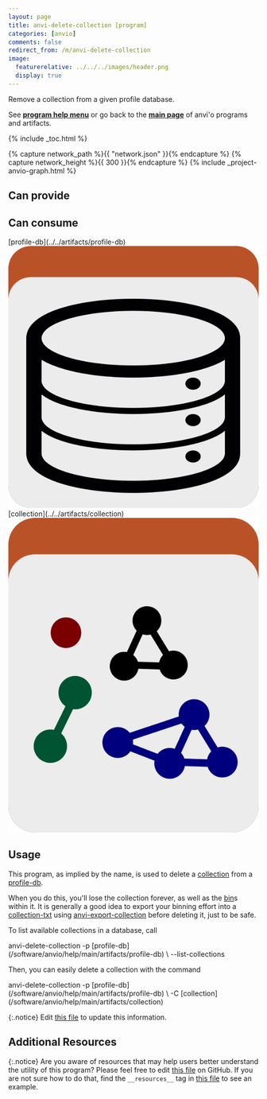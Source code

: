 ```yaml
---
layout: page
title: anvi-delete-collection [program]
categories: [anvio]
comments: false
redirect_from: /m/anvi-delete-collection
image:
  featurerelative: ../../../images/header.png
  display: true
---
```


Remove a collection from a given profile database.

See **[program help menu](../../../../vignette#anvi-delete-collection)** or go back to the **[main page](../../)** of anvi'o programs and artifacts.


{% include _toc.html %}
<div id="svg" class="subnetwork"></div>
{% capture network_path %}{{ "network.json" }}{% endcapture %}
{% capture network_height %}{{ 300 }}{% endcapture %}
{% include _project-anvio-graph.html %}


## Can provide

<p style="text-align: left" markdown="1"></p>

## Can consume

<p style="text-align: left" markdown="1"><span class="artifact-r">[profile-db](../../artifacts/profile-db) <img src="../../images/icons/DB.png" class="artifact-icon-mini" /></span> <span class="artifact-r">[collection](../../artifacts/collection) <img src="../../images/icons/COLLECTION.png" class="artifact-icon-mini" /></span></p>

## Usage


This program, as implied by the name, is used to delete a <span class="artifact-n">[collection](/software/anvio/help/main/artifacts/collection)</span> from a <span class="artifact-n">[profile-db](/software/anvio/help/main/artifacts/profile-db)</span>. 

When you do this, you'll lose the collection forever, as well as the <span class="artifact-n">[bin](/software/anvio/help/main/artifacts/bin)</span>s within it. It is generally a good idea to export your binning effort into a <span class="artifact-n">[collection-txt](/software/anvio/help/main/artifacts/collection-txt)</span> using <span class="artifact-n">[anvi-export-collection](/software/anvio/help/main/programs/anvi-export-collection)</span> before deleting it, just to be safe. 

To list available collections in a database, call 

<div class="codeblock" markdown="1">
anvi&#45;delete&#45;collection &#45;p <span class="artifact&#45;n">[profile&#45;db](/software/anvio/help/main/artifacts/profile&#45;db)</span> \
                       &#45;&#45;list&#45;collections
</div>

Then, you can easily delete a collection with the command

<div class="codeblock" markdown="1">
anvi&#45;delete&#45;collection &#45;p <span class="artifact&#45;n">[profile&#45;db](/software/anvio/help/main/artifacts/profile&#45;db)</span> \
                       &#45;C <span class="artifact&#45;n">[collection](/software/anvio/help/main/artifacts/collection)</span>
</div>


{:.notice}
Edit [this file](https://github.com/merenlab/anvio/tree/master/anvio/docs/programs/anvi-delete-collection.md) to update this information.


## Additional Resources



{:.notice}
Are you aware of resources that may help users better understand the utility of this program? Please feel free to edit [this file](https://github.com/merenlab/anvio/tree/master/bin/anvi-delete-collection) on GitHub. If you are not sure how to do that, find the `__resources__` tag in [this file](https://github.com/merenlab/anvio/blob/master/bin/anvi-interactive) to see an example.
